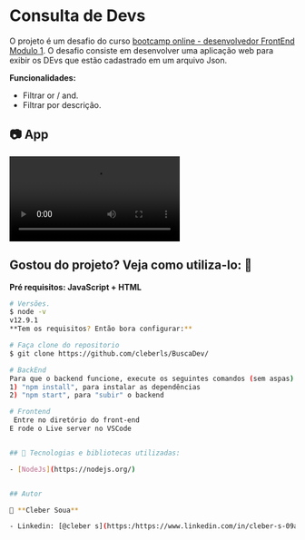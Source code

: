 # Consulta de Devs

O projeto é um desafio do curso [bootcamp online - desenvolvedor FrontEnd Modulo 1](https://www.igti.com.br/custom/desenvolvedor-front-end/). O desafio consiste em desenvolver uma aplicação web para exibir os DEvs que estão cadastrado em um arquivo Json.

**Funcionalidades:**

- Filtrar or / and.
- Filtrar por descrição.


## 📷 App

![](https://github.com/cleberls/BuscaDev/Frontend/img/comoFicou.mp4)


## Gostou do projeto? Veja como utiliza-lo: 🚀

**Pré requisitos: JavaScript + HTML**

```bash
# Versões.
$ node -v
v12.9.1
**Tem os requisitos? Então bora configurar:**

# Faça clone do repositorio
$ git clone https://github.com/cleberls/BuscaDev/

# BackEnd
Para que o backend funcione, execute os seguintes comandos (sem aspas):
1) "npm install", para instalar as dependências
2) "npm start", para "subir" o backend

# Frontend
 Entre no diretório do front-end
E rode o Live server no VSCode


## 🔧 Tecnologias e bibliotecas utilizadas:

- [NodeJs](https://nodejs.org/)


## Autor

👤 **Cleber Soua**

- Linkedin: [@cleber s](https:/https://www.linkedin.com/in/cleber-s-09a36621/)

